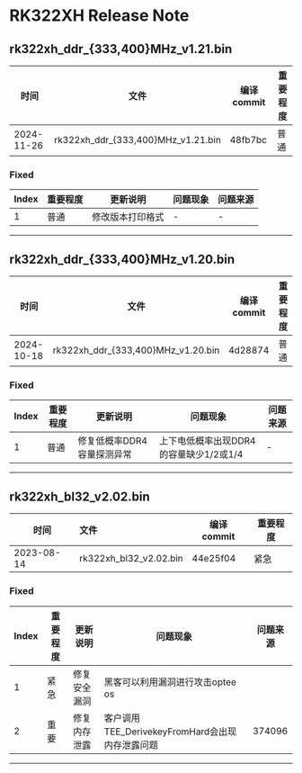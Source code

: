 # RK322XH Release Note

## rk322xh_ddr_{333,400}MHz_v1.21.bin

| 时间       | 文件                               | 编译 commit | 重要程度 |
| ---------- | ---------------------------------- | ----------- | -------- |
| 2024-11-26 | rk322xh_ddr_{333,400}MHz_v1.21.bin | 48fb7bc     | 普通     |

### Fixed

| Index | 重要程度 | 更新说明         | 问题现象 | 问题来源 |
| ----- | -------- | ---------------- | -------- | -------- |
| 1     | 普通     | 修改版本打印格式 | -        | -        |

------

## rk322xh_ddr_{333,400}MHz_v1.20.bin

| 时间       | 文件                               | 编译 commit | 重要程度 |
| ---------- | ---------------------------------- | ----------- | -------- |
| 2024-10-18 | rk322xh_ddr_{333,400}MHz_v1.20.bin | 4d28874     | 普通     |

### Fixed

| Index | 重要程度 | 更新说明                    | 问题现象                               | 问题来源 |
| ----- | -------- | --------------------------- | -------------------------------------- | -------- |
| 1     | 普通     | 修复低概率DDR4 容量探测异常 | 上下电低概率出现DDR4的容量缺少1/2或1/4 | -        |

------

## rk322xh_bl32_v2.02.bin

| 时间       | 文件                   | 编译 commit | 重要程度 |
| ---------- | :--------------------- | ----------- | -------- |
| 2023-08-14 | rk322xh_bl32_v2.02.bin | 44e25f04    | 紧急     |

### Fixed

| Index | 重要程度 | 更新说明     | 问题现象                                        | 问题来源 |
| ----- | -------- | ------------ | ----------------------------------------------- | -------- |
| 1     | 紧急     | 修复安全漏洞 | 黑客可以利用漏洞进行攻击optee os                |          |
| 2     | 重要     | 修复内存泄露 | 客户调用TEE_DerivekeyFromHard会出现内存泄露问题 | 374096   |

------

